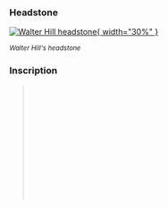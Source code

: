 ### Headstone  

[![Walter Hill headstone](../assets/walter-hill-headstone.jpg){ width="30%" }](../assets/walter-hill-headstone.jpg)

*<small>Walter Hill's headstone</small>*

### Inscription

> <br>
> <br>
> <br>
> <br>
> <br>
> <br>
> <br>
> <br>
> <br>
> <br>
> <br>
> <br>
